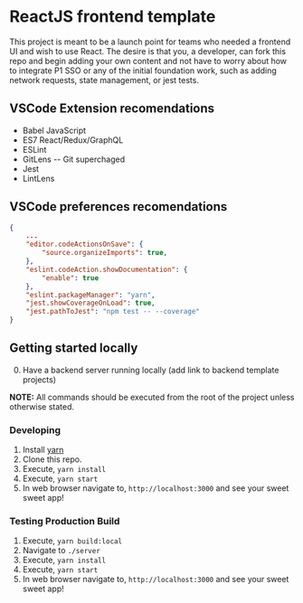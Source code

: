 # ReactJS frontend template

This project is meant to be a launch point for teams who needed a frontend UI and wish to use React. The desire is that you, a developer, can fork this repo and begin adding your own content and not have to worry about how to integrate P1 SSO or any of the initial foundation work, such as adding network requests, state management, or jest tests.

## VSCode Extension recomendations
* Babel JavaScript
* ES7 React/Redux/GraphQL
* ESLint
* GitLens -- Git superchaged
* Jest
* LintLens

## VSCode preferences recomendations
```json
{
    ...
    "editor.codeActionsOnSave": {
        "source.organizeImports": true,
    },
    "eslint.codeAction.showDocumentation": {
        "enable": true
    },
    "eslint.packageManager": "yarn",
    "jest.showCoverageOnLoad": true,
    "jest.pathToJest": "npm test -- --coverage"
}
```

## Getting started locally

0. Have a backend server running locally (add link to backend template projects)

**NOTE:** All commands should be executed from the root of the project unless otherwise stated.

### Developing
1. Install [yarn](https://classic.yarnpkg.com/en/docs/install)
2. Clone this repo.
3. Execute, `yarn install`
4. Execute, `yarn start`
5. In web browser navigate to, `http://localhost:3000` and see your sweet sweet app!

### Testing Production Build
1. Execute, `yarn build:local`
2. Navigate to `./server`
3. Execute, `yarn install`
4. Execute, `yarn start`
5. In web browser navigate to, `http://localhost:3000` and see your sweet sweet app!
